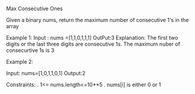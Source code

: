 Max Consecutive Ones 

Given a binary nums, return the maximum number of consecutive 1's in the array 

Example 1:
Input : nums =[1,1,0,1,1,1]
OutPut:3
Explanation: The first two digits or the last three digits are consecutive 1s. The maximum nuber of consecurtive 1s is 3

Example 2:

Input: nums=[1,0,1,1,0,1]
Output:2

Constraints:
. 1<= nums.length<=10**5
. nums[i] is either 0 or 1